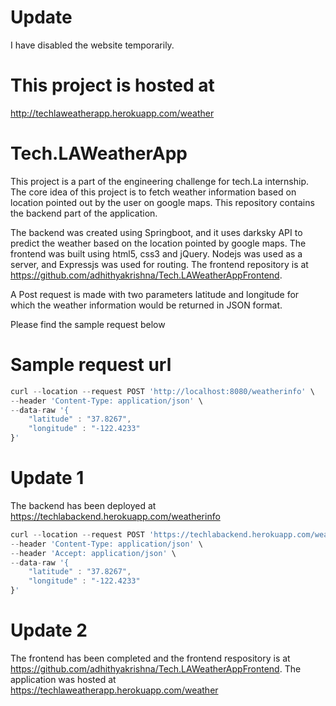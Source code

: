 # Update
I have disabled the website temporarily.

# This project is hosted at 
http://techlaweatherapp.herokuapp.com/weather

# Tech.LAWeatherApp
This project is a part of the engineering challenge for tech.La internship. The core idea of this project is to fetch weather information based on location pointed out by the user on google maps. This repository contains the backend part of the application.

The backend was created using Springboot, and it uses darksky API to predict the weather based on the location pointed by google maps. The frontend was built using html5, css3 and jQuery. Nodejs was used as a server, and Expressjs was used for routing. The frontend repository is at https://github.com/adhithyakrishna/Tech.LAWeatherAppFrontend.


A Post request is made with two parameters latitude and longitude for which the weather information would be returned in JSON format.

Please find the sample request below

# Sample request url 

```javascript
curl --location --request POST 'http://localhost:8080/weatherinfo' \
--header 'Content-Type: application/json' \
--data-raw '{
	"latitude" : "37.8267",
	"longitude" : "-122.4233"
}'
```

# Update 1

The backend has been deployed at https://techlabackend.herokuapp.com/weatherinfo

```javascript
curl --location --request POST 'https://techlabackend.herokuapp.com/weatherinfo' \
--header 'Content-Type: application/json' \
--header 'Accept: application/json' \
--data-raw '{
	"latitude" : "37.8267",
	"longitude" : "-122.4233"
}'
```

# Update 2

The frontend has been completed and the frontend respository is at https://github.com/adhithyakrishna/Tech.LAWeatherAppFrontend. The application was hosted at https://techlaweatherapp.herokuapp.com/weather
